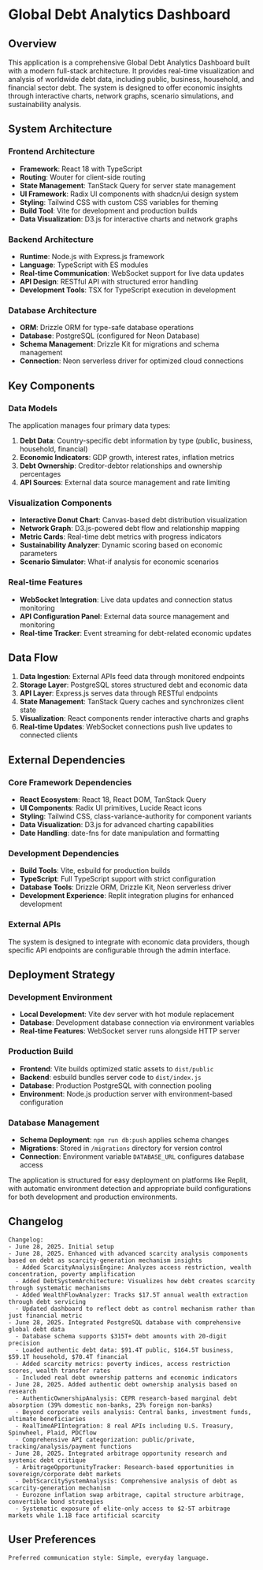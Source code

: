 # Global Debt Analytics Dashboard

## Overview

This application is a comprehensive Global Debt Analytics Dashboard built with a modern full-stack architecture. It provides real-time visualization and analysis of worldwide debt data, including public, business, household, and financial sector debt. The system is designed to offer economic insights through interactive charts, network graphs, scenario simulations, and sustainability analysis.

## System Architecture

### Frontend Architecture
- **Framework**: React 18 with TypeScript
- **Routing**: Wouter for client-side routing
- **State Management**: TanStack Query for server state management
- **UI Framework**: Radix UI components with shadcn/ui design system
- **Styling**: Tailwind CSS with custom CSS variables for theming
- **Build Tool**: Vite for development and production builds
- **Data Visualization**: D3.js for interactive charts and network graphs

### Backend Architecture
- **Runtime**: Node.js with Express.js framework
- **Language**: TypeScript with ES modules
- **Real-time Communication**: WebSocket support for live data updates
- **API Design**: RESTful API with structured error handling
- **Development Tools**: TSX for TypeScript execution in development

### Database Architecture
- **ORM**: Drizzle ORM for type-safe database operations
- **Database**: PostgreSQL (configured for Neon Database)
- **Schema Management**: Drizzle Kit for migrations and schema management
- **Connection**: Neon serverless driver for optimized cloud connections

## Key Components

### Data Models
The application manages four primary data types:
1. **Debt Data**: Country-specific debt information by type (public, business, household, financial)
2. **Economic Indicators**: GDP growth, interest rates, inflation metrics
3. **Debt Ownership**: Creditor-debtor relationships and ownership percentages
4. **API Sources**: External data source management and rate limiting

### Visualization Components
- **Interactive Donut Chart**: Canvas-based debt distribution visualization
- **Network Graph**: D3.js-powered debt flow and relationship mapping
- **Metric Cards**: Real-time debt metrics with progress indicators
- **Sustainability Analyzer**: Dynamic scoring based on economic parameters
- **Scenario Simulator**: What-if analysis for economic scenarios

### Real-time Features
- **WebSocket Integration**: Live data updates and connection status monitoring
- **API Configuration Panel**: External data source management and monitoring
- **Real-time Tracker**: Event streaming for debt-related economic updates

## Data Flow

1. **Data Ingestion**: External APIs feed data through monitored endpoints
2. **Storage Layer**: PostgreSQL stores structured debt and economic data
3. **API Layer**: Express.js serves data through RESTful endpoints
4. **State Management**: TanStack Query caches and synchronizes client state
5. **Visualization**: React components render interactive charts and graphs
6. **Real-time Updates**: WebSocket connections push live updates to connected clients

## External Dependencies

### Core Framework Dependencies
- **React Ecosystem**: React 18, React DOM, TanStack Query
- **UI Components**: Radix UI primitives, Lucide React icons
- **Styling**: Tailwind CSS, class-variance-authority for component variants
- **Data Visualization**: D3.js for advanced charting capabilities
- **Date Handling**: date-fns for date manipulation and formatting

### Development Dependencies
- **Build Tools**: Vite, esbuild for production builds
- **TypeScript**: Full TypeScript support with strict configuration
- **Database Tools**: Drizzle ORM, Drizzle Kit, Neon serverless driver
- **Development Experience**: Replit integration plugins for enhanced development

### External APIs
The system is designed to integrate with economic data providers, though specific API endpoints are configurable through the admin interface.

## Deployment Strategy

### Development Environment
- **Local Development**: Vite dev server with hot module replacement
- **Database**: Development database connection via environment variables
- **Real-time Features**: WebSocket server runs alongside HTTP server

### Production Build
- **Frontend**: Vite builds optimized static assets to `dist/public`
- **Backend**: esbuild bundles server code to `dist/index.js`
- **Database**: Production PostgreSQL with connection pooling
- **Environment**: Node.js production server with environment-based configuration

### Database Management
- **Schema Deployment**: `npm run db:push` applies schema changes
- **Migrations**: Stored in `/migrations` directory for version control
- **Connection**: Environment variable `DATABASE_URL` configures database access

The application is structured for easy deployment on platforms like Replit, with automatic environment detection and appropriate build configurations for both development and production environments.

## Changelog
```
Changelog:
- June 28, 2025. Initial setup
- June 28, 2025. Enhanced with advanced scarcity analysis components based on debt as scarcity-generation mechanism insights
  - Added ScarcityAnalysisEngine: Analyzes access restriction, wealth concentration, poverty amplification
  - Added DebtSystemArchitecture: Visualizes how debt creates scarcity through systematic mechanisms
  - Added WealthFlowAnalyzer: Tracks $17.5T annual wealth extraction through debt servicing
  - Updated dashboard to reflect debt as control mechanism rather than just financial metric
- June 28, 2025. Integrated PostgreSQL database with comprehensive global debt data
  - Database schema supports $315T+ debt amounts with 20-digit precision
  - Loaded authentic debt data: $91.4T public, $164.5T business, $59.1T household, $70.4T financial
  - Added scarcity metrics: poverty indices, access restriction scores, wealth transfer rates
  - Included real debt ownership patterns and economic indicators
- June 28, 2025. Added authentic debt ownership analysis based on research
  - AuthenticOwnershipAnalysis: CEPR research-based marginal debt absorption (39% domestic non-banks, 23% foreign non-banks)
  - Beyond corporate veils analysis: Central banks, investment funds, ultimate beneficiaries
  - RealTimeAPIIntegration: 8 real APIs including U.S. Treasury, Spinwheel, Plaid, PDCflow
  - Comprehensive API categorization: public/private, tracking/analysis/payment functions
- June 28, 2025. Integrated arbitrage opportunity research and systemic debt critique
  - ArbitrageOpportunityTracker: Research-based opportunities in sovereign/corporate debt markets
  - DebtScarcitySystemAnalysis: Comprehensive analysis of debt as scarcity-generation mechanism
  - Eurozone inflation swap arbitrage, capital structure arbitrage, convertible bond strategies
  - Systematic exposure of elite-only access to $2-5T arbitrage markets while 1.1B face artificial scarcity
```

## User Preferences
```
Preferred communication style: Simple, everyday language.
```
